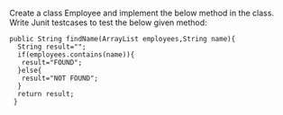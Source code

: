 Create a class Employee and implement the below method in the class.
Write Junit testcases to test the below given method:
```
public String findName(ArrayList employees,String name){
  String result="";
  if(employees.contains(name)){
   result="FOUND";
  }else{
   result="NOT FOUND";
  }
  return result;
 }
 ```